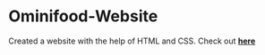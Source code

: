 # Ominifood-Website
Created a website with the help of HTML and CSS. 
Check out [**here**](https://yashsarda21.github.io/Ominifood-Website/)
